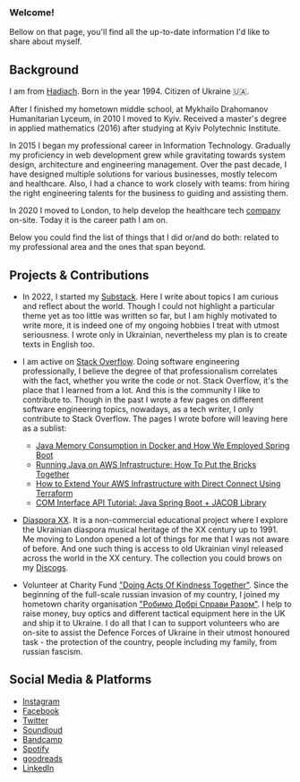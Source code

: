 ### Welcome!

Bellow on that page, you'll find all the up-to-date information I'd like to share about myself.

## Background

I am from [Hadiach](https://goo.gl/maps/FM6Pc3h8erwBUKUj7). Born in the year 1994. Citizen of Ukraine 🇺🇦.

After I finished my hometown middle school, at Mykhailo Drahomanov Humanitarian Lyceum, in 2010 I moved to Kyiv. Received a master's degree in applied mathematics (2016) after studying at Kyiv Polytechnic Institute.

In 2015 I began my professional career in Information Technology. Gradually my proficiency in web development grew while gravitating towards system design, architecture and engineering management. Over the past decade, I have designed multiple solutions for various businesses, mostly telecom and healthcare. Also, I had a chance to work closely with teams: from hiring the right engineering talents for the business to guiding and assisting them.

In 2020 I moved to London, to help develop the healthcare tech [company](https://cthesigns.co.uk) on-site. Today it is the career path I am on.

Below you could find the list of things that I did or/and do both: related to my professional area and the ones that span beyond.

## Projects & Contributions

* In 2022, I started my [Substack](https://povisenko.substack.com). Here I write about topics I am curious and reflect about the world. Though I could not highlight a particular theme yet as too little was written so far, but I am highly motivated to write more, it is indeed one of my ongoing hobbies I treat with utmost seriousness. I wrote only in Ukrainian, nevertheless my plan is to create texts in English too. 

* I am active on [Stack Overflow](https://stackoverflow.com/users/2852528/serhii-povisenko). Doing software engineering professionally, I believe the degree of that professionalism correlates with the fact, whether you write the code or not. Stack Overflow, it's the place that I learned from a lot. And this is the community I like to contribute to. Though in the past I wrote a few pages on different software engineering topics, nowadays, as a tech writer, I only contribute to Stack Overflow. The pages I wrote bofore will leaving here as a sublist:
  * [Java Memory Consumption in Docker and How We Employed Spring Boot](https://dzone.com/articles/how-to-decrease-jvm-memory-consumption-in-docker-u)
  * [Running Java on AWS Infrastructure: How To Put the Bricks Together](https://dzone.com/articles/architecture-for-your-startup-or-how-to-put-sticks)
  * [How to Extend Your AWS Infrastructure with Direct Connect Using Terraform](https://www.freecodecamp.org/news/how-to-extend-your-aws-infrastructure/)
  * [COM Interface API Tutorial: Java Spring Boot + JACOB Library](https://www.freecodecamp.org/news/interface-in-java-tutorial-how-to-call-the-com-interface-spring-boot-jacob-library/)

* [Diaspora XX](https://soundcloud.com/diasporaxx). It is a non-commercial educational project where I explore the Ukrainian diaspora musical heritage of the XX century up to 1991. Me moving to London opened a lot of things for me that I was not aware of before. And one such thing is access to old Ukrainian vinyl released across the world in the XX century. The collection you could brows on my [Discogs](https://www.discogs.com/user/povisenko/collection).

* Volunteer at Charity Fund ["Doing Acts Of Kindness Together"](https://youcontrol.com.ua/en/catalog/company_details/44798488/). Since the beginning of the full-scale russian invasion of my country, I joined my hometown charity organisation ["Робимо Добрі Справи Разом"](https://www.instagram.com/dobri_spravy_hadiach/). I help to raise money, buy optics and different tactical equipment here in the UK and ship it to Ukraine. I do all that I can to support volunteers who are on-site to assist the Defence Forces of Ukraine in their utmost honoured task - the protection of the country, people including my family, from russian fascism.

## Social Media & Platforms
* [Instagram](https://www.instagram.com/povisenko) 
* [Facebook](https://www.facebook.com/spovisenko)
* [Twitter](https://twitter.com/povisenko)
* [Soundloud](https://soundcloud.com/povisenko)
* [Bandcamp](https://bandcamp.com/povisenko)
* [Spotify](https://open.spotify.com/user/4g8rwtaggbqujdl0qwkpqlu0h)
* [goodreads](https://www.goodreads.com/user/show/123456509-serhii-pov-senko)
* [LinkedIn](https://www.linkedin.com/in/povisenko/)
